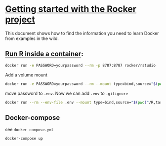 # [Getting started with the Rocker project](https://github.com/2DegreesInvesting/ds.docker#getting-started-with-the-rocker-project)

This document shows how to find the information you need to learn Docker from
examples in the wild.

## [Run R inside a container](https://www.rocker-project.org/):

```bash
docker run -e PASSWORD=yourpassword --rm -p 8787:8787 rocker/rstudio
```

Add a volume mount

```bash
docker run -e PASSWORD=yourpassword --rm --mount type=bind,source="$(pwd)"/R,target=/home/rstudio/R -p 8787:8787 rocker/rstudio
```

move password to `.env`. Now we can add `.env` to `.gitignore`

```bash
docker run --rm --env-file .env --mount type=bind,source="$(pwd)"/R,target=/home/rstudio/R -p 8787:8787 rocker/rstudio
```

## Docker-compose

see `docker-compose.yml`

```bash
docker-compose up
```

